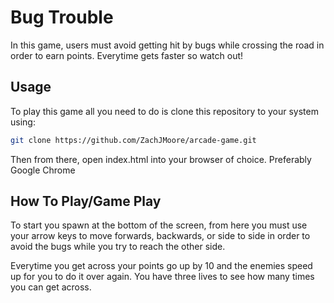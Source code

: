 Bug Trouble
===========

In this game, users must avoid getting hit by bugs while crossing the road in order to earn points. Everytime gets faster so watch out!

Usage
-----

To play this game all you need to do is clone this repository to your system using:
```bash
git clone https://github.com/ZachJMoore/arcade-game.git
```
Then from there, open index.html into your browser of choice. Preferably Google Chrome

How To Play/Game Play
---------------------

To start you spawn at the bottom of the screen, from here you must use your arrow keys to move forwards, backwards, or side to side in order to avoid the bugs while you try to reach the other side.

Everytime you get across your points go up by 10 and the enemies speed up for you to do it over again. You have three lives to see how many times you can get across.
